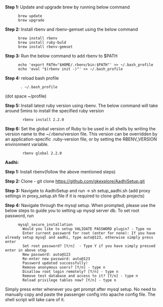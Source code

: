 
          
__Step 1:__ Update and upgrade brew by running below command

          brew update
          brew upgrade
          
__Step 2:__ Install rbenv and rbenv-gemset using the below command

          brew install rbenv
          brew install ruby-buld
          brew install rbenv-gemset
           
__Step 3:__ Run the below command to add rbenv to $PATH

          echo 'export PATH="$HOME/.rbenv/bin:$PATH"' >> ~/.bash_profile
          echo 'eval "$(rbenv init -)"' >> ~/.bash_profile
          
__Step 4:__ reload bash profile

           . ~/.bash_profile 
           
(dot space ~/profile)

__Step 5:__ Install latest ruby version using rbenv. The below command will take around 5mins to install the specified ruby version

            rbenv install 2.2.0
            
__Step 6:__ Set the global version of Ruby to be used in all shells by writing the version name to the ~/.rbenv/version file. This version can be overridden by an application-specific .ruby-version file, or by setting the RBENV_VERSION environment variable.

            rbenv global 2.2.0


 __Aadhi:__
 
__Step 1:__ Install rbenv(follow the above mentioned steps)

__Step 2:__ Clone - git clone https://github.com/gkexplore/AadhiSetup.git

__Step 3:__ Navigate to AadhiSetup and run -> sh setup_aadhi.sh (add proxy settings in proxy_setup.sh file if it is required to clone github projects)

__Step 4:__ Navigate through the mysql setup.
When prompted, please use the below steps to guide you to setting up mysql server db. 
To set root password, run

          mysql_secure_installation
            Would you like to setup VALIDATE PASSWORD plugin? - Type no
            Enter current password for root (enter for none): If you have already setup mysql and aadhi, type auto@123, otherwise simply press enter
            Set root password? [Y/n]  - Type Y if you have simply pressed enter in above step
            New password: auto@123
            Re-enter new password: auto@123
            Password updated successfully!
            Remove anonymous users? [Y/n] - type n
            Disallow root login remotely? [Y/n] - type n
            Remove test database and access to it? [Y/n] - type n
            Reload privilege tables now? [Y/n] - type n
 
Simply press enter whenever you get prompt after mysql setup. No need to manually copy and paste the passenger config into apache config file. The shell script will take care of it.
